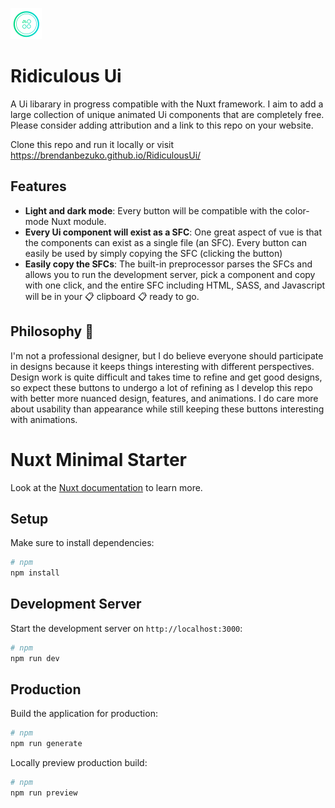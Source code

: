 ![Ridiculous Ui logo](./logo.png)

# Ridiculous Ui

A Ui libarary in progress compatible with the Nuxt framework. I aim to add a large collection of unique animated Ui components that are completely free. Please consider adding attribution and a link to this repo on your website.

Clone this repo and run it locally or visit https://brendanbezuko.github.io/RidiculousUi/

## Features

- **Light and dark mode**: Every button will be compatible with the color-mode Nuxt module.
- **Every Ui component will exist as a SFC**: One great aspect of vue is that the components can exist as a single file (an SFC). Every button can easily be used by simply copying the SFC (clicking the button)
- **Easily copy the SFCs**: The built-in preprocessor parses the SFCs and allows you to run the development server, pick a component and copy with one click, and the entire SFC including HTML, SASS, and Javascript will be in your 📋 clipboard 📋 ready to go.

## Philosophy 🎨

I'm not a professional designer, but I do believe everyone should participate in designs because it keeps things interesting with different perspectives. Design work is quite difficult and takes time to refine and get good designs, so expect these buttons to undergo a lot of refining as I develop this repo with better more nuanced design, features, and animations. I do care more about usability than appearance while still keeping these buttons interesting with animations.

# Nuxt Minimal Starter

Look at the [Nuxt documentation](https://nuxt.com/docs/getting-started/introduction) to learn more.

## Setup

Make sure to install dependencies:

```bash
# npm
npm install
```

## Development Server

Start the development server on `http://localhost:3000`:

```bash
# npm
npm run dev
```

## Production

Build the application for production:

```bash
# npm
npm run generate
```

Locally preview production build:

```bash
# npm
npm run preview
```
